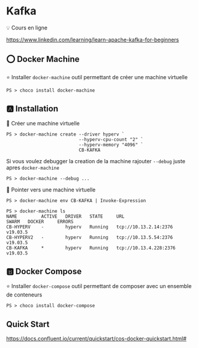 # Kafka


:bulb: Cours en ligne

https://www.linkedin.com/learning/learn-apache-kafka-for-beginners

## :o: Docker Machine

:star: Installer `docker-machine` outil permettant de créer une machine virtuelle

```
PS > choco install docker-machine
```


## :a: Installation

:pushpin: Créer une machine virtuelle

```
PS > docker-machine create --driver hyperv `
                           --hyperv-cpu-count "2" `
                           --hyperv-memory "4096" `
                           CB-KAFKA
```

Si vous voulez debugger la creation de la machine rajouter `--debug` juste apres `docker-machine` 

```
PS > docker-machine --debug ...
```

:pushpin: Pointer vers une machine virtuelle

```
PS > docker-machine env CB-KAFKA | Invoke-Expression
```

```
PS > docker-machine ls
NAME         ACTIVE   DRIVER   STATE     URL                      SWARM   DOCKER     ERRORS
CB-HYPERV    -        hyperv   Running   tcp://10.13.2.14:2376            v19.03.5
CB-HYPERV2   -        hyperv   Running   tcp://10.13.5.54:2376            v19.03.5
CB-KAFKA     *        hyperv   Running   tcp://10.13.4.228:2376           v19.03.5
```


## :b: Docker Compose

:star: Installer `docker-compose` outil permettant de composer avec un ensemble de conteneurs

```
PS > choco install docker-compose
```


## Quick Start

https://docs.confluent.io/current/quickstart/cos-docker-quickstart.html#

